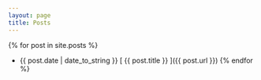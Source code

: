 ```yaml
---
layout: page
title: Posts
---
```


{% for post in site.posts %}
  - {{ post.date | date_to_string }} [ {{ post.title }} ]({{ post.url }})
{% endfor %}
